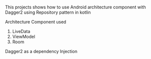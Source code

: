 This projects shows how to use Android architecture component with Dagger2 using Repository pattern in kotlin


Architecture Component used
1. LiveData
2. ViewModel
3. Room

Dagger2 as a dependency Injection

